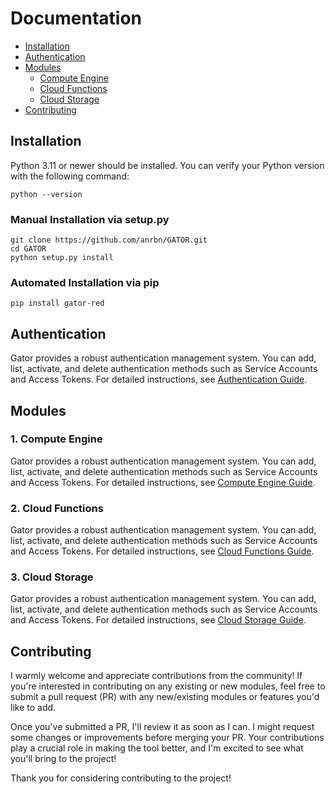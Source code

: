 
# Documentation

-   [Installation](https://github.com/anrbn/GATOR/tree/main/docs#installation)
-   [Authentication](https://github.com/anrbn/GATOR/tree/main/docs##authentication)
-   [Modules](https://github.com/anrbn/GATOR/tree/main/docs#modules)
    -   [Compute Engine](https://github.com/anrbn/GATOR/tree/main/docs#1-compute-engine)
    -   [Cloud Functions](https://github.com/anrbn/GATOR/tree/main/docs#1-cloud-functions)
    -   [Cloud Storage](https://github.com/anrbn/GATOR/tree/main/docs#1-cloud-storage)
-   [Contributing](https://github.com/anrbn/GATOR/tree/main/docs#contributing)

## Installation

Python 3.11 or newer should be installed. You can verify your Python version with the following command:
```shell
python --version
```

### Manual Installation via setup.py

```shell
git clone https://github.com/anrbn/GATOR.git
cd GATOR
python setup.py install
```

### Automated Installation via pip

```shell
pip install gator-red
```

## Authentication

Gator provides a robust authentication management system. You can add, list, activate, and delete authentication methods such as Service Accounts and Access Tokens. For detailed instructions, see [Authentication Guide](https://github.com/anrbn/GATOR/blob/main/docs/authentication.md).

## Modules

### 1. Compute Engine
Gator provides a robust authentication management system. You can add, list, activate, and delete authentication methods such as Service Accounts and Access Tokens. For detailed instructions, see [Compute Engine Guide](https://github.com/anrbn/GATOR/blob/main/docs/modules/compute/README.md).

### 2. Cloud Functions
Gator provides a robust authentication management system. You can add, list, activate, and delete authentication methods such as Service Accounts and Access Tokens. For detailed instructions, see [Cloud Functions Guide](https://github.com/anrbn/GATOR/blob/main/docs/modules/functions/README.md).

### 3. Cloud Storage
Gator provides a robust authentication management system. You can add, list, activate, and delete authentication methods such as Service Accounts and Access Tokens. For detailed instructions, see [Cloud Storage Guide](https://github.com/anrbn/GATOR/blob/main/docs/modules/storage/README.md).

## Contributing

I warmly welcome and appreciate contributions from the community! If you're interested in contributing on any existing or new modules, feel free to submit a pull request (PR) with any new/existing modules or features you'd like to add.

Once you've submitted a PR, I'll review it as soon as I can. I might request some changes or improvements before merging your PR. Your contributions play a crucial role in making the tool better, and I'm excited to see what you'll bring to the project!

Thank you for considering contributing to the project!
